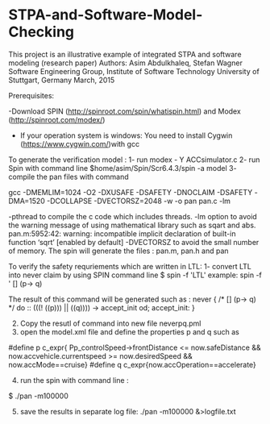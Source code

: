 # STPA-and-Software-Model-Checking
This project is an illustrative example of integrated STPA and software modeling (research paper)
Authors: Asim Abdulkhaleq, Stefan Wagner
Software Engineering Group, Institute of Software Technology
University of Stuttgart, Germany 
March, 2015

Prerequisites:

-Download SPIN (http://spinroot.com/spin/whatispin.html) and Modex (http://spinroot.com/modex/) 
- If your operation system is windows: You need to install Cygwin (https://www.cygwin.com/)with gcc

To generate the verification model :
1- run modex - Y ACCsimulator.c 
2- run Spin with command line
 $home/asim/Spin/Scr6.4.3/spin -a model
3- compile the pan files with command 

 gcc -DMEMLIM=1024 -O2 -DXUSAFE -DSAFETY -DNOCLAIM -DSAFETY   -DMA=1520  -DCOLLAPSE  -DVECTORSZ=2048 -w -o pan pan.c -lm
 
-pthread to compile the c code which includes threads.
-lm option to avoid the warning message of using mathematical library such as sqart and abs.
  pan.m:5952:42: warning: incompatible implicit declaration of built-in function ‘sqrt’ [enabled by default]
-DVECTORSZ to avoid the small number of memory. 
The spin will generate the files : pan.m, pan.h and pan


To verify the safety requriements which are written in LTL: 
1- convert LTL into never claim by using SPIN command line 
$ spin -f 'LTL'
 example: spin -f ' [] (p-> q)
 
 The result of this command will be generated such as :
 never  {    /* [] (p-> q) */
	do
	:: (((! ((p))) || ((q)))) -> accept_init
	od;
accept_init:
}
 
 2. Copy the resutl of command into new file neverpq.pml
 3. open the model.xml file and define the properties p and q such as
 
  \#define p c_expr{ Pp_controlSpeed->frontDistance <= now.safeDistance && now.accvehicle.currentspeed >= now.desiredSpeed &&                        now.accMode==cruise}
  \#define q c_expr{now.accOperation==accelerate}
 
 4. run the spin with command line : 
 
$ ./pan -m100000  
 
5. save the results in separate log file: ./pan -m100000 &>logfile.txt
 

 

